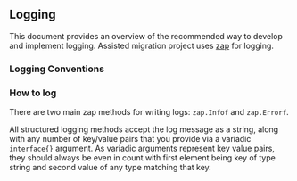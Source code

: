 ## Logging

This document provides an overview of  the recommended way to develop and implement logging.
Assisted migration project uses [zap](https://github.com/uber-go/zap) for logging.

### Logging Conventions

### How to log

There are two main zap methods for writing logs: `zap.Infof` and `zap.Errorf`. 

All structured logging methods accept the log message as a string, along with any number of key/value pairs that you provide via a variadic `interface{}` argument.
As variadic arguments represent key value pairs, they should always be even in count with first element being key of type string and second value of any type matching that key.
